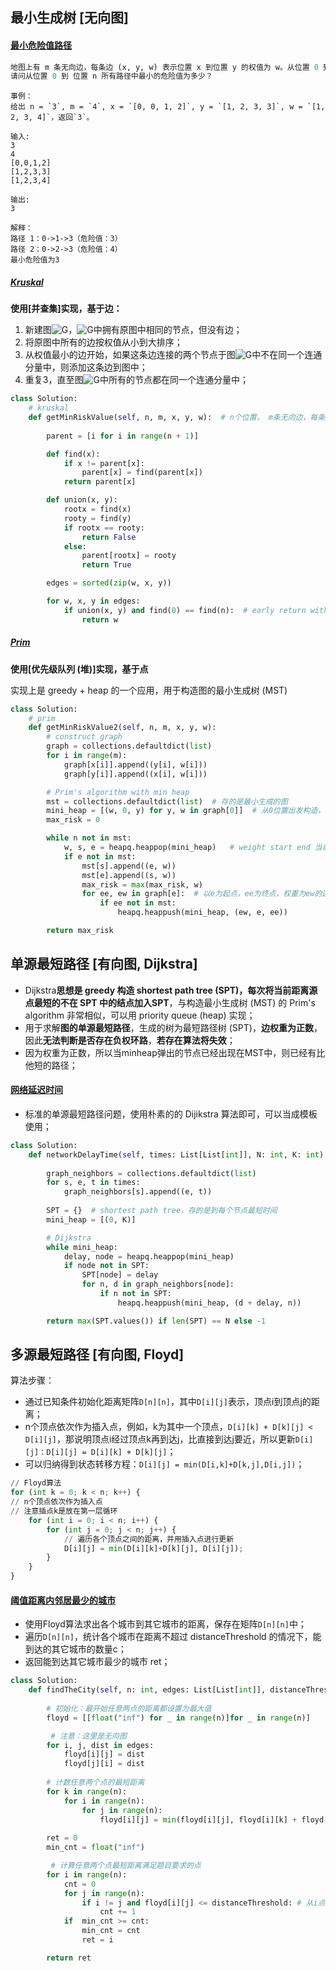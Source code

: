 ## 最小生成树 [无向图]



#### [最小危险值路径](https://www.lintcode.com/problem/minimum-risk-path/description)

```python
地图上有 m 条无向边，每条边 (x, y, w) 表示位置 x 到位置 y 的权值为 w。从位置 0 到 位置 n 可能有多条路径。我们定义一条路径的危险值为这条路径中所有的边的最大权值。
请问从位置 0 到 位置 n 所有路径中最小的危险值为多少？
```

```
事例：
给出 n = `3`, m = `4`, x = `[0, 0, 1, 2]`, y = `[1, 2, 3, 3]`, w = `[1, 2, 3, 4]`，返回`3`。

输入:
3
4
[0,0,1,2]
[1,2,3,3]
[1,2,3,4]

输出:
3

解释：
路径 1：0->1->3（危险值：3）
路径 2：0->2->3（危险值：4）
最小危险值为3
```



##### **[Kruskal](https://zh.wikipedia.org/wiki/克鲁斯克尔演算法)**

**使用[并查集]实现，基于边：**

1. 新建图![G](https://wikimedia.org/api/rest_v1/media/math/render/svg/f5f3c8921a3b352de45446a6789b104458c9f90b)，![G](https://wikimedia.org/api/rest_v1/media/math/render/svg/f5f3c8921a3b352de45446a6789b104458c9f90b)中拥有原图中相同的节点，但没有边；
2. 将原图中所有的边按权值从小到大排序；
3. 从权值最小的边开始，如果这条边连接的两个节点于图![G](https://wikimedia.org/api/rest_v1/media/math/render/svg/f5f3c8921a3b352de45446a6789b104458c9f90b)中不在同一个连通分量中，则添加这条边到图中；
4. 重复3，直至图![G](https://wikimedia.org/api/rest_v1/media/math/render/svg/f5f3c8921a3b352de45446a6789b104458c9f90b)中所有的节点都在同一个连通分量中；

```Python
class Solution:
    # kruskal
    def getMinRiskValue(self, n, m, x, y, w):  # n个位置， m条无向边，每条边表示位置x到位置y，权重w
      
        parent = [i for i in range(n + 1)]

        def find(x):
            if x != parent[x]:
                parent[x] = find(parent[x])
            return parent[x]

        def union(x, y):
            rootx = find(x)
            rooty = find(y)
            if rootx == rooty:
                return False
            else:
                parent[rootx] = rooty
                return True

        edges = sorted(zip(w, x, y))

        for w, x, y in edges:
            if union(x, y) and find(0) == find(n):  # early return without constructing MST
                return w
```



##### [Prim](https://zh.wikipedia.org/wiki/普林姆算法)

**使用[优先级队列 (堆)]实现，基于点**

实现上是 greedy + heap 的一个应用，用于构造图的最小生成树 (MST)

```python
class Solution:
    # prim
    def getMinRiskValue2(self, n, m, x, y, w):
        # construct graph
        graph = collections.defaultdict(list)
        for i in range(m):
            graph[x[i]].append((y[i], w[i]))
            graph[y[i]].append((x[i], w[i]))

        # Prim's algorithm with min heap
        mst = collections.defaultdict(list)  # 存的是最小生成的图
        mini_heap = [(w, 0, y) for y, w in graph[0]]  # 从0位置出发构造，（weight， 0， end）
        max_risk = 0

        while n not in mst:
            w, s, e = heapq.heappop(mini_heap)   # weight start end 当前弹出来的就是权重最小的
            if e not in mst:
                mst[s].append((e, w))
                mst[e].append((s, w))
                max_risk = max(max_risk, w)
                for ee, ew in graph[e]:  # 以e为起点，ee为终点，权重为ew的边
                    if ee not in mst:
                        heapq.heappush(mini_heap, (ew, e, ee))

        return max_risk
```



## 单源最短路径 [有向图, Dijkstra]



- Dijkstra**思想是 greedy 构造 shortest path tree (SPT)，每次将当前距离源点最短的不在 SPT 中的结点加入SPT**，与构造最小生成树 (MST) 的 Prim's algorithm 非常相似，可以用 priority queue (heap) 实现；
- 用于求解**图的单源最短路径**，生成的树为最短路径树 (SPT)，**边权重为正数**，因此**无法判断是否存在负权环路**，**若存在算法将失效**；
- 因为权重为正数，所以当minheap弹出的节点已经出现在MST中，则已经有比他短的路径；



#### [网络延迟时间](https://leetcode-cn.com/problems/network-delay-time/)

- 标准的单源最短路径问题，使用朴素的的 Dijikstra 算法即可，可以当成模板使用；

```Python
class Solution:
    def networkDelayTime(self, times: List[List[int]], N: int, K: int) -> int:
        
        graph_neighbors = collections.defaultdict(list)
        for s, e, t in times:
            graph_neighbors[s].append((e, t))
        
        SPT = {}  # shortest path tree，存的是到每个节点最短时间
        mini_heap = [(0, K)]

        # Dijkstra
        while mini_heap:
            delay, node = heapq.heappop(mini_heap)
            if node not in SPT:
                SPT[node] = delay
                for n, d in graph_neighbors[node]:
                    if n not in SPT:
                        heapq.heappush(mini_heap, (d + delay, n))

        return max(SPT.values()) if len(SPT) == N else -1
```



## 多源最短路径 [有向图, Floyd]

算法步骤：

- 通过已知条件初始化距离矩阵`D[n][n]`，其中`D[i][j]`表示，顶点i到顶点j的距离；
- n个顶点依次作为插入点，例如，k为其中一个顶点，`D[i][k] + D[k][j] < D[i][j]`，那说明顶点i经过顶点k再到达j，比直接到达j要近，所以更新`D[i][j]：D[i][j] = D[i][k] + D[k][j]`；
- 可以归纳得到状态转移方程：`D[i][j] = min(D[i,k]+D[k,j],D[i,j])`；

```python
// Floyd算法
for (int k = 0; k < n; k++) {
// n个顶点依次作为插入点
// 注意插点k是放在第一层循环
    for (int i = 0; i < n; i++) {
        for (int j = 0; j < n; j++) {
            // 遍历各个顶点之间的距离，并用插入点进行更新
            D[i][j] = min(D[i][k]+D[k][j], D[i][j]);
        }
    }
}
```



#### [阈值距离内邻居最少的城市](https://leetcode-cn.com/problems/find-the-city-with-the-smallest-number-of-neighbors-at-a-threshold-distance/)

- 使用Floyd算法求出各个城市到其它城市的距离，保存在矩阵`D[n][n]`中；
- 遍历`D[n][n]`，统计各个城市在距离不超过 distanceThreshold 的情况下，能到达的其它城市的数量c；
- 返回能到达其它城市最少的城市 ret；

```python
class Solution:
    def findTheCity(self, n: int, edges: List[List[int]], distanceThreshold: int) -> int:
        
        # 初始化：最开始任意两点的距离都设置为最大值
        floyd = [[float("inf") for _ in range(n)]for _ in range(n)]

         # 注意：这里是无向图
        for i, j, dist in edges:
            floyd[i][j] = dist
            floyd[j][i] = dist
        
        # 计数任意两个点的最短距离
        for k in range(n):
            for i in range(n):
                for j in range(n):
                    floyd[i][j] = min(floyd[i][j], floyd[i][k] + floyd[k][j])
        
        ret = 0
        min_cnt = float("inf")

         # 计算任意两个点最短距离满足题目要求的点
        for i in range(n):
            cnt = 0
            for j in range(n):
                if i != j and floyd[i][j] <= distanceThreshold: # 从i点出发，到任意一个点距离小于阈值的个数
                    cnt += 1
            if  min_cnt >= cnt:
                min_cnt = cnt
                ret = i

        return ret    
```
